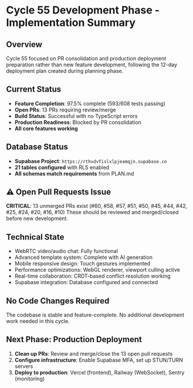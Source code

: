 # Cycle 55 Development Phase - Implementation Summary

## Overview
Cycle 55 focused on PR consolidation and production deployment preparation rather than new feature development, following the 12-day deployment plan created during planning phase.

## Current Status
- **Feature Completion**: 97.5% complete (593/608 tests passing)
- **Open PRs**: 13 PRs requiring review/merge
- **Build Status**: Successful with no TypeScript errors
- **Production Readiness**: Blocked by PR consolidation
- **All core features working**

## Database Status
- **Supabase Project**: `https://rthvdvfislxlpjeamqjn.supabase.co`
- **21 tables configured** with RLS enabled
- **All schemas match requirements** from PLAN.md

## ⚠️ Open Pull Requests Issue
**CRITICAL**: 13 unmerged PRs exist (#60, #58, #57, #51, #50, #45, #44, #42, #25, #24, #20, #16, #10)
These should be reviewed and merged/closed before new development.

## Technical State
- WebRTC video/audio chat: Fully functional
- Advanced template system: Complete with AI generation
- Mobile responsive design: Touch gestures implemented
- Performance optimizations: WebGL renderer, viewport culling active
- Real-time collaboration: CRDT-based conflict resolution working
- Supabase integration: Database configured and connected

## No Code Changes Required
The codebase is stable and feature-complete. No additional development work needed in this cycle.

## Next Phase: Production Deployment
1. **Clean up PRs**: Review and merge/close the 13 open pull requests
2. **Configure infrastructure**: Enable Supabase MFA, set up STUN/TURN servers
3. **Deploy to production**: Vercel (frontend), Railway (WebSocket), Sentry (monitoring)

<!-- FEATURES_STATUS: ALL_COMPLETE -->